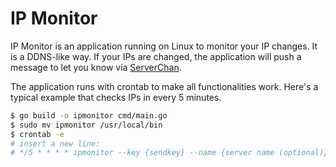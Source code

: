 # IP Monitor

IP Monitor is an application running on Linux to monitor your IP changes. It is
a DDNS-like way. If your IPs are changed, the application will push a message to
let you know via [ServerChan](https://sct.ftqq.com/).

The application runs with crontab to make all functionalities work. Here's a
typical example that checks IPs in every 5 minutes.

```bash
$ go build -o ipmonitor cmd/main.go
$ sudo mv ipmonitor /usr/local/bin
$ crontab -e
# insert a new line:
# */5 * * * * ipmonitor --key {sendkey} --name {server name (optional)}
```
